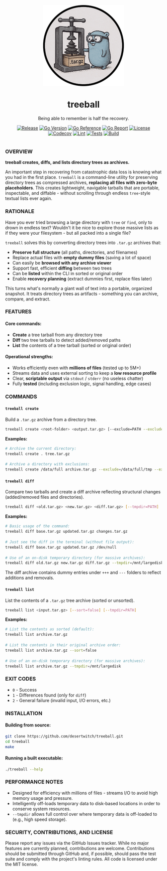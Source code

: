 <div align="center">
    <img alt="Logo" src="assets/treeball.png" width="260">
    <h1>treeball</h1>
    <p>Being able to remember is half the recovery.</p>
</div>

<div align="center">
    <a href="https://github.com/desertwitch/treeball/releases"><img alt="Release" src="https://img.shields.io/github/release/desertwitch/treeball.svg"></a>
    <a href="https://go.dev/"><img alt="Go Version" src="https://img.shields.io/badge/Go-%3E%3D%201.24.1-%23007d9c"></a>
    <a href="https://pkg.go.dev/github.com/desertwitch/treeball"><img alt="Go Reference" src="https://pkg.go.dev/badge/github.com/desertwitch/treeball.svg"></a>
    <a href="https://goreportcard.com/report/github.com/desertwitch/treeball"><img alt="Go Report" src="https://goreportcard.com/badge/github.com/desertwitch/treeball"></a>
    <a href="./LICENSE"><img alt="License" src="https://img.shields.io/github/license/desertwitch/treeball"></a>
    <br>
    <a href="https://app.codecov.io/gh/desertwitch/treeball"><img alt="Codecov" src="https://codecov.io/github/desertwitch/treeball/graph/badge.svg?token=5CR32ES41N"></a>
    <a href="https://github.com/desertwitch/treeball/actions/workflows/golangci-lint.yml"><img alt="Lint" src="https://github.com/desertwitch/treeball/actions/workflows/golangci-lint.yml/badge.svg"></a>
    <a href="https://github.com/desertwitch/treeball/actions/workflows/golang-tests.yml"><img alt="Tests" src="https://github.com/desertwitch/treeball/actions/workflows/golang-tests.yml/badge.svg"></a>
    <a href="https://github.com/desertwitch/treeball/actions/workflows/golang-build.yml"><img alt="Build" src="https://github.com/desertwitch/treeball/actions/workflows/golang-build.yml/badge.svg"></a>
</div><br>

### OVERVIEW

**treeball creates, diffs, and lists directory trees as archives.**

An important step in recovering from catastrophic data loss is knowing what you had in the first place. `treeball` is a command-line utility for preserving directory trees as compressed archives, **replacing all files with zero-byte placeholders**. This creates lightweight, navigable tarballs that are portable, inspectable, and diffable - without scrolling through endless `tree`-style textual lists ever again.

### RATIONALE

Have you ever tried browsing a large directory with `tree` or `find`, only to drown in endless text? Wouldn't it be nice to explore those massive lists as if they were your filesystem - but all packed into a single file?

`treeball` solves this by converting directory trees into `.tar.gz` archives that:

- **Preserve full structure** (all paths, directories, and filenames)
- Replace actual files with **empty dummy files** (saving a lot of space)
- Can easily be **browsed with any archive viewer**
- Support fast, efficient **diffing** between two trees
- Can be **listed** within the CLI in sorted or original order
- Enable **recovery planning** (extract dummies first, replace files later)

This turns what's normally a giant wall of text into a portable, organized snapshot.
It treats directory trees as artifacts - something you can archive, compare, and extract.

### FEATURES

#### Core commands:
- **Create** a tree tarball from any directory tree
- **Diff** two tree tarballs to detect added/removed paths
- **List** the contents of a tree tarball (sorted or original order)

#### Operational strengths:
- Works efficiently even with **millions of files** (tested up to 5M+)
- Streams data and uses external sorting to keep a **low resource profile**
- Clear, **scriptable output** via `stdout` / `stderr` (no useless chatter)
- Fully **tested** (including exclusion logic, signal handling, edge cases)

### COMMANDS

#### `treeball create`

Build a `.tar.gz` archive from a directory tree.

```bash
treeball create <root-folder> <output.tar.gz> [--exclude=PATH --exclude=PATH...]
```

**Examples:**

```bash
# Archive the current directory:
treeball create . tree.tar.gz

# Archive a directory with exclusions:
treeball create /data/full archive.tar.gz --exclude=/data/full/tmp --exclude=/data/full/.git
```

#### `treeball diff`

Compare two tarballs and create a diff archive reflecting structural changes (added/removed files and directories).

```bash
treeball diff <old.tar.gz> <new.tar.gz> <diff.tar.gz> [--tmpdir=PATH]
```

**Examples:**

```bash
# Basic usage of the command:
treeball diff base.tar.gz updated.tar.gz changes.tar.gz

# Just see the diff in the terminal (without file output):
treeball diff base.tar.gz updated.tar.gz /dev/null

# Use of an on-disk temporary directory (for massive archives):
treeball diff old.tar.gz new.tar.gz diff.tar.gz --tmpdir=/mnt/largedisk
```

The diff archive contains dummy entries under `+++` and `---` folders to reflect additions and removals.

#### `treeball list`

List the contents of a `.tar.gz` tree archive (sorted or unsorted).

```bash
treeball list <input.tar.gz> [--sort=false] [--tmpdir=PATH]
```

**Examples:**

```bash
# List the contents as sorted (default):
treeball list archive.tar.gz

# List the contents in their original archive order:
treeball list archive.tar.gz --sort=false

# Use of an on-disk temporary directory (for massive archives):
treeball list archive.tar.gz --tmpdir=/mnt/largedisk
```

### EXIT CODES
  - `0` - Success
  - `1` - Differences found (only for `diff`)
  - `2` - General failure (invalid input, I/O errors, etc.)

### INSTALLATION

#### Building from source:

```bash
git clone https://github.com/desertwitch/treeball.git
cd treeball
make
```

#### Running a built executable:

```bash
./treeball --help
```

### PERFORMANCE NOTES

- Designed for efficiency with millions of files - streams I/O to avoid high memory usage and pressure.
- Intelligently off-loads temporary data to disk-based locations in order to conserve system resources.
- `--tmpdir` allows full control over where temporary data is off-loaded to (e.g., high speed storage).

### SECURITY, CONTRIBUTIONS, AND LICENSE

Please report any issues via the GitHub Issues tracker. While no major features are currently planned, contributions are welcome. Contributions should be submitted through GitHub and, if possible, should pass the test suite and comply with the project's linting rules. All code is licensed under the MIT license.
